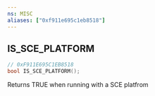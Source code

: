```yaml
---
ns: MISC
aliases: ["0xf911e695c1eb8518"]
---
```

## IS_SCE_PLATFORM

```c
// 0xF911E695C1EB8518
bool IS_SCE_PLATFORM();
```

Returns TRUE when running with a SCE platfrom

